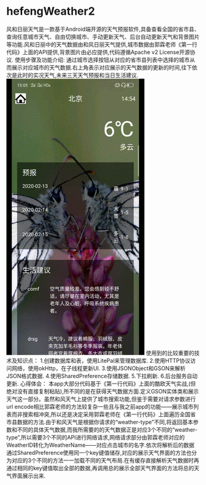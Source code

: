 # hefengWeather2
风和日丽天气是一款基于Android端开源的天气预报软件,具备查看全国的省市县、查询任意城市天气、自由切换城市、手动更新天气、后台自动更新天气和背景图片等功能.风和日丽中的天气数据由和风日丽天气提供,城市数据由郭霖老师《第一行代码》上面的API提供,背景图片由必应提供,代码遵循Apache v2 License开源协议.
使用步骤及功能介绍:
通过城市选择按钮从对应的省市县列表中选择的城市从而展示对应城市的天气数据.右上角表示对应展示的天气数据的更新的时间,往下依次是此时的实况天气,未来三天天气预报和当日生活建议.
![image](https://github.com/WYhy53/UIPractice/blob/master/hefeng.gif)
使⽤到的⽐较重要的技术及知识点：
1.创建数据库和表，使用LitePal来管理数据库.
2.使用HTTP协议访问网络，使用okHttp，在子线程更新UI.
3.使用JSONObject和GSON来解析JSON格式数据.
4.使用SharedPreference存储数据.
5.下拉刷新.
6.后台服务自动更新.
⼼得体会：
本app大部分代码基于《第一行代码》上面的酷欧天气实战,(但绝对没有直接复制粘贴),所不同的是在获得天气数据方面.定义GSON实体类和展示天气这一部分。虽然和风天气上提供了城市搜索功能,但鉴于需要对请求参数进行 url encode相比郭霖老师的方法较复杂一些且与我之前app的功能——展示城市列表而非搜索相冲突,所以还是决定采用郭霖老师在《第一行代码》上面遍历全国省市县数据的方法.由于和风天气是根据你请求的“weather-type”不同,将返回基本参数和不同的具体天气数据,而我所需要的的天气数据正是对应3个不同的“weather-type”,所以需要3个不同的API进行网络请求,网络请求部分由郭霖老师对应的WeatherID转化为WeatherName——对应点击城市的名字.依次将解析后的数据通过SharedPreference使用同一个key键值储存,对应的展示天气界面的方法也分为对应的3个不同的方法一一加载不同的天气布局.在有缓存直接解析天气数据时再通过相同的key键值取出全部的数据,再调用总的展示全部天气界面的方法将总的天气界面展示出来.
